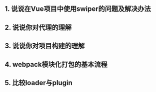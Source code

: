 ## 1. 说说在Vue项目中使用swiper的问题及解决办法
## 2. 说说你对代理的理解
## 3. 说说你对项目构建的理解
## 4. webpack模块化打包的基本流程
## 5. 比较loader与plugin
